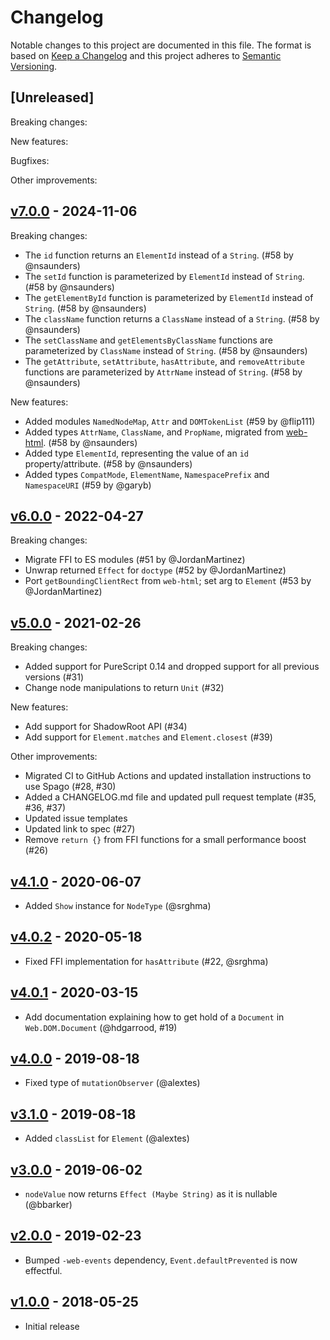 # Changelog

Notable changes to this project are documented in this file. The format is based on [Keep a Changelog](https://keepachangelog.com/en/1.0.0/) and this project adheres to [Semantic Versioning](https://semver.org/spec/v2.0.0.html).

## [Unreleased]

Breaking changes:

New features:

Bugfixes:

Other improvements:

## [v7.0.0](https://github.com/purescript-web/purescript-web-dom/releases/tag/v7.0.0) - 2024-11-06

Breaking changes:
- The `id` function returns an `ElementId` instead of a `String`. (#58 by @nsaunders)
- The `setId` function is parameterized by `ElementId` instead of `String`. (#58 by @nsaunders)
- The `getElementById` function is parameterized by `ElementId` instead of `String`. (#58 by @nsaunders)
- The `className` function returns a `ClassName` instead of a `String`. (#58 by @nsaunders)
- The `setClassName` and `getElementsByClassName` functions are parameterized by `ClassName` instead of `String`. (#58 by @nsaunders)
- The `getAttribute`, `setAttribute`, `hasAttribute`, and `removeAttribute` functions are parameterized by `AttrName` instead of `String`. (#58 by @nsaunders)

New features:
- Added modules `NamedNodeMap`, `Attr` and `DOMTokenList` (#59 by @flip111)
- Added types `AttrName`, `ClassName`, and `PropName`, migrated from [web-html](https://github.com/purescript-web/purescript-web-html). (#58 by @nsaunders)
- Added type `ElementId`, representing the value of an `id` property/attribute. (#58 by @nsaunders)
- Added types `CompatMode`, `ElementName`, `NamespacePrefix` and `NamespaceURI` (#59 by @garyb)

## [v6.0.0](https://github.com/purescript-web/purescript-web-dom/releases/tag/v6.0.0) - 2022-04-27

Breaking changes:
- Migrate FFI to ES modules (#51 by @JordanMartinez)
- Unwrap returned `Effect` for `doctype` (#52 by @JordanMartinez)
- Port `getBoundingClientRect` from `web-html`; set arg to `Element` (#53 by @JordanMartinez)

## [v5.0.0](https://github.com/purescript-web/purescript-web-dom/releases/tag/v5.0.0) - 2021-02-26

Breaking changes:
- Added support for PureScript 0.14 and dropped support for all previous versions (#31)
- Change node manipulations to return `Unit` (#32)

New features:
- Add support for ShadowRoot API (#34)
- Add support for `Element.matches` and `Element.closest` (#39)

Other improvements:
- Migrated CI to GitHub Actions and updated installation instructions to use Spago (#28, #30)
- Added a CHANGELOG.md file and updated pull request template (#35, #36, #37)
- Updated issue templates
- Updated link to spec (#27)
- Remove `return {}` from FFI functions for a small performance boost (#26)

## [v4.1.0](https://github.com/purescript-web/purescript-web-dom/releases/tag/v4.1.0) - 2020-06-07

- Added `Show` instance for `NodeType` (@srghma)

## [v4.0.2](https://github.com/purescript-web/purescript-web-dom/releases/tag/v4.0.2) - 2020-05-18

- Fixed FFI implementation for `hasAttribute` (#22, @srghma)

## [v4.0.1](https://github.com/purescript-web/purescript-web-dom/releases/tag/v4.0.1) - 2020-03-15

- Add documentation explaining how to get hold of a `Document` in `Web.DOM.Document` (@hdgarrood, #19)

## [v4.0.0](https://github.com/purescript-web/purescript-web-dom/releases/tag/v4.0.0) - 2019-08-18

- Fixed type of `mutationObserver` (@alextes)

## [v3.1.0](https://github.com/purescript-web/purescript-web-dom/releases/tag/v3.1.0) - 2019-08-18

- Added `classList` for `Element` (@alextes)

## [v3.0.0](https://github.com/purescript-web/purescript-web-dom/releases/tag/v3.0.0) - 2019-06-02

- `nodeValue` now returns `Effect (Maybe String)` as it is nullable (@bbarker)

## [v2.0.0](https://github.com/purescript-web/purescript-web-dom/releases/tag/v2.0.0) - 2019-02-23

- Bumped `-web-events` dependency, `Event.defaultPrevented` is now effectful.

## [v1.0.0](https://github.com/purescript-web/purescript-web-dom/releases/tag/v1.0.0) - 2018-05-25

- Initial release
